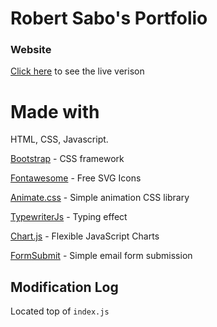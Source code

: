 # Robert Sabo's Portfolio

### Website

[Click here](https://robbysabo.github.io/Portfolio/) to see the live verison

# Made with

HTML, CSS, Javascript.

[Bootstrap](https://getbootstrap.com/) - CSS framework

[Fontawesome](https://fontawesome.com/) - Free SVG Icons

[Animate.css](https://animate.style/) - Simple animation CSS library

[TypewriterJs](https://github.com/tameemsafi/typewriterjs) - Typing effect

[Chart.js](https://www.chartjs.org/) - Flexible JavaScript Charts

[FormSubmit](https://formsubmit.co/) - Simple email form submission

## Modification Log

Located top of `index.js`
